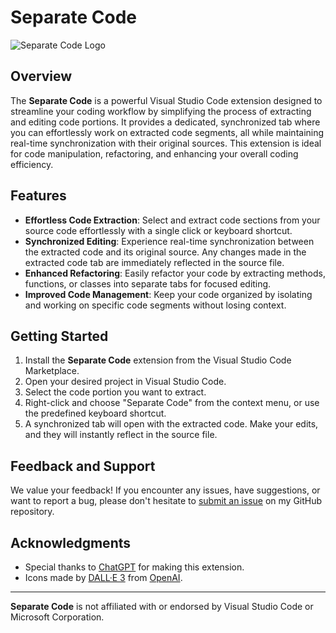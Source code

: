 # Separate Code

![Separate Code Logo](https://raw.githubusercontent.com/SaidTorres3/separate-code/main/icon.png)

## Overview

The **Separate Code** is a powerful Visual Studio Code extension designed to streamline your coding workflow by simplifying the process of extracting and editing code portions. It provides a dedicated, synchronized tab where you can effortlessly work on extracted code segments, all while maintaining real-time synchronization with their original sources. This extension is ideal for code manipulation, refactoring, and enhancing your overall coding efficiency.

## Features

- **Effortless Code Extraction**: Select and extract code sections from your source code effortlessly with a single click or keyboard shortcut.
- **Synchronized Editing**: Experience real-time synchronization between the extracted code and its original source. Any changes made in the extracted code tab are immediately reflected in the source file.
- **Enhanced Refactoring**: Easily refactor your code by extracting methods, functions, or classes into separate tabs for focused editing.
- **Improved Code Management**: Keep your code organized by isolating and working on specific code segments without losing context.

## Getting Started

1. Install the **Separate Code** extension from the Visual Studio Code Marketplace.
2. Open your desired project in Visual Studio Code.
3. Select the code portion you want to extract.
4. Right-click and choose "Separate Code" from the context menu, or use the predefined keyboard shortcut.
5. A synchronized tab will open with the extracted code. Make your edits, and they will instantly reflect in the source file.

## Feedback and Support

We value your feedback! If you encounter any issues, have suggestions, or want to report a bug, please don't hesitate to [submit an issue](https://github.com/SaidTorres3/separate-code/issues) on my GitHub repository.

## Acknowledgments

- Special thanks to [ChatGPT](https://chat.openai.com/) for making this extension.
- Icons made by [DALL·E 3](https://openai.com/dall-e-3) from [OpenAI](https://www.openai.com/).

---

**Separate Code** is not affiliated with or endorsed by Visual Studio Code or Microsoft Corporation.
